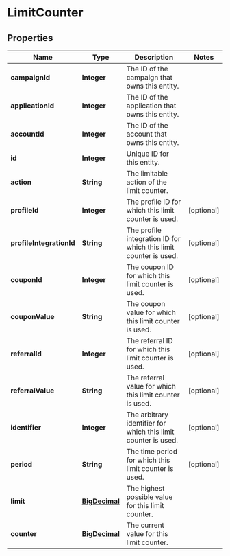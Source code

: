 

# LimitCounter


## Properties

Name | Type | Description | Notes
------------ | ------------- | ------------- | -------------
**campaignId** | **Integer** | The ID of the campaign that owns this entity. | 
**applicationId** | **Integer** | The ID of the application that owns this entity. | 
**accountId** | **Integer** | The ID of the account that owns this entity. | 
**id** | **Integer** | Unique ID for this entity. | 
**action** | **String** | The limitable action of the limit counter. | 
**profileId** | **Integer** | The profile ID for which this limit counter is used. |  [optional]
**profileIntegrationId** | **String** | The profile integration ID for which this limit counter is used. |  [optional]
**couponId** | **Integer** | The coupon ID for which this limit counter is used. |  [optional]
**couponValue** | **String** | The coupon value for which this limit counter is used. |  [optional]
**referralId** | **Integer** | The referral ID for which this limit counter is used. |  [optional]
**referralValue** | **String** | The referral value for which this limit counter is used. |  [optional]
**identifier** | **Integer** | The arbitrary identifier for which this limit counter is used. |  [optional]
**period** | **String** | The time period for which this limit counter is used. |  [optional]
**limit** | [**BigDecimal**](BigDecimal.md) | The highest possible value for this limit counter. | 
**counter** | [**BigDecimal**](BigDecimal.md) | The current value for this limit counter. | 



